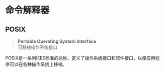 ---
---

# 命令解释器

## POSIX

>**Portable Operating System Interface**  
>可移植操作系统接口

POSIX是一系列IEEE标准的总称，定义了操作系统接口和软件接口，以便应用程序可以在各种操作系统上移植。
